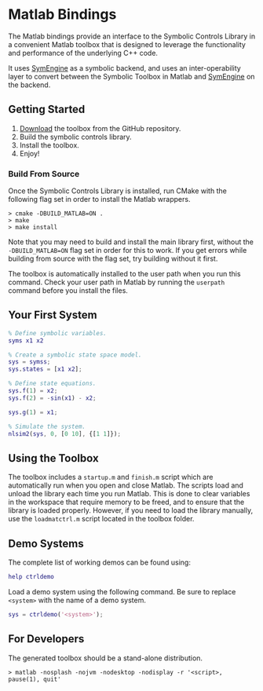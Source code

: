 # Matlab Bindings

The Matlab bindings provide an interface to the Symbolic Controls Library in a
convenient Matlab toolbox that is designed to leverage the functionality and
performance of the underlying C++ code.

It uses [SymEngine](https://github.com/symengine/symengine) as a symbolic backend, and uses an inter-operability layer to convert between the Symbolic Toolbox in Matlab and [SymEngine](https://github.com/symengine/symengine) on the backend.

## Getting Started
1. [Download](https://github.com/ajthor/symbolic-controls-toolbox/releases) the toolbox from the GitHub repository.
1. Build the symbolic controls library.
1. Install the toolbox.
1. Enjoy!

### Build From Source

Once the Symbolic Controls Library is installed, run CMake with the following flag set in order to install the Matlab wrappers.

```shell
> cmake -DBUILD_MATLAB=ON .
> make
> make install
```

Note that you may need to build and install the main library first, without the `-DBUILD_MATLAB=ON` flag set in order for this to work. If you get errors while building from source with the flag set, try building without it first.

The toolbox is automatically installed to the user path when you run this command. Check your user path in Matlab by running the `userpath` command before you install the files.

## Your First System

```matlab
% Define symbolic variables.
syms x1 x2

% Create a symbolic state space model.
sys = symss;
sys.states = [x1 x2];

% Define state equations.
sys.f(1) = x2;
sys.f(2) = -sin(x1) - x2;

sys.g(1) = x1;

% Simulate the system.
nlsim2(sys, 0, [0 10], {[1 1]});
```

## Using the Toolbox

The toolbox includes a `startup.m` and `finish.m` script which are automatically run when you open and close Matlab. The scripts load and unload the library each time you run Matlab. This is done to clear variables in the workspace that require memory to be freed, and to ensure that the library is loaded properly. However, if you need to load the library manually, use the `loadmatctrl.m` script located in the toolbox folder.

## Demo Systems

The complete list of working demos can be found using:
```matlab
help ctrldemo
```

Load a demo system using the following command.
Be sure to replace `<system>` with the name of a demo system.
```matlab
sys = ctrldemo('<system>');
```

## For Developers

The generated toolbox should be a stand-alone distribution.

```shell
> matlab -nosplash -nojvm -nodesktop -nodisplay -r '<script>, pause(1), quit'
```
